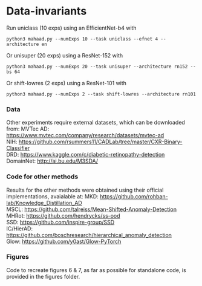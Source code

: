 # Data-invariants

Run uniclass (10 exps) using an EfficientNet-b4 with
```
python3 mahaad.py --numExps 10 --task uniclass --efnet 4 --architecture en
```
Or unisuper (20 exps) using a ResNet-152 with
```
python3 mahaad.py --numExps 20 --task unisuper --architecture rn152 --bs 64
```
Or shift-lowres (2 exps) using a ResNet-101 with
```
python3 mahaad.py --numExps 2 --task shift-lowres --architecture rn101
```

### Data
Other experiments require external datasets, which can be downloaded from:
MVTec AD: https://www.mvtec.com/company/research/datasets/mvtec-ad <br>
NIH: https://github.com/rsummers11/CADLab/tree/master/CXR-Binary-Classifier <br>
DRD: https://www.kaggle.com/c/diabetic-retinopathy-detection <br>
DomainNet: http://ai.bu.edu/M3SDA/ <br>

### Code for other methods
Results for the other methods were obtained using their official implementations, avaialable at:
MKD: https://github.com/rohban-lab/Knowledge_Distillation_AD  <br>
MSCL: https://github.com/talreiss/Mean-Shifted-Anomaly-Detection <br>
MHRot: https://github.com/hendrycks/ss-ood <br>
SSD: https://github.com/inspire-group/SSD <br>
IC/HierAD: https://github.com/boschresearch/hierarchical_anomaly_detection <br>
Glow: https://github.com/y0ast/Glow-PyTorch <br>

### Figures
Code to recreate figures 6 & 7, as far as possible for standalone code, is provided in the figures folder.
